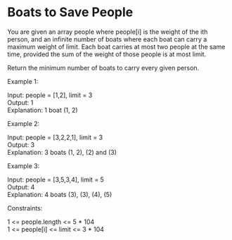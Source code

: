 # Boats to Save People

You are given an array people where people[i] is the weight of the ith person, and an infinite number of boats where each boat can carry a maximum weight of limit. Each boat carries at most two people at the same time, provided the sum of the weight of those people is at most limit.

Return the minimum number of boats to carry every given person.

Example 1:

Input: people = [1,2], limit = 3\
Output: 1\
Explanation: 1 boat (1, 2)

Example 2:

Input: people = [3,2,2,1], limit = 3\
Output: 3\
Explanation: 3 boats (1, 2), (2) and (3)

Example 3:

Input: people = [3,5,3,4], limit = 5\
Output: 4\
Explanation: 4 boats (3), (3), (4), (5)

Constraints:

1 <= people.length <= 5 * 104\
1 <= people[i] <= limit <= 3 * 104
